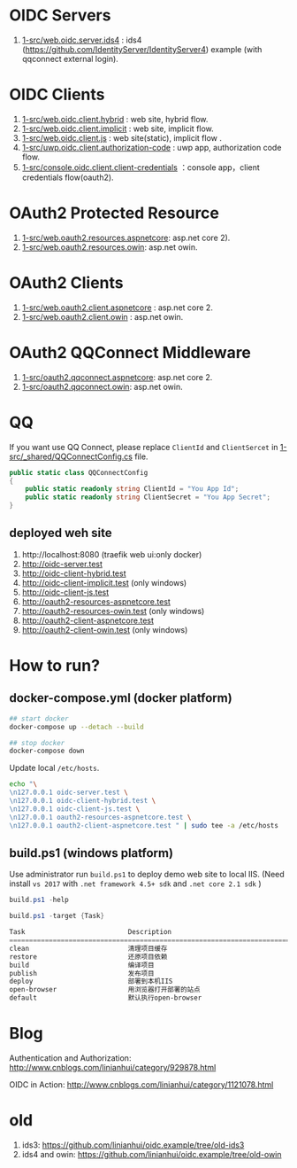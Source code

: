 # OIDC Servers
1. [1-src/web.oidc.server.ids4](1-src/web.oidc.server.ids4) : ids4 (https://github.com/IdentityServer/IdentityServer4) example (with qqconnect external login).

# OIDC Clients
1. [1-src/web.oidc.client.hybrid](1-src/web.oidc.client.hybrid) : web site, hybrid flow.
1. [1-src/web.oidc.client.implicit](1-src/web.oidc.client.implicit) : web site, implicit flow.
1. [1-src/web.oidc.client.js](1-src/web.oidc.client.js) : web site(static), implicit flow .
1. [1-src/uwp.oidc.client.authorization-code](1-src/uwp.oidc.client.authorization-code) : uwp app, authorization code flow.
1. [1-src/console.oidc.client.client-credentials](1-src/console.oidc.client.client-credentials) ：console app，client credentials flow(oauth2).

# OAuth2 Protected Resource
1. [1-src/web.oauth2.resources.aspnetcore](1-src/web.oauth2.resources.aspnetcore): asp.net core 2).
1. [1-src/web.oauth2.resources.owin](1-src/web.oauth2.resources.owin): asp.net owin.

# OAuth2 Clients
1. [1-src/web.oauth2.client.aspnetcore](1-src/web.oauth2.client.aspnetcore) : asp.net core 2.
1. [1-src/web.oauth2.client.owin](1-src/web.oauth2.client.owin) : asp.net owin.

# OAuth2 QQConnect Middleware
1. [1-src/oauth2.qqconnect.aspnetcore](1-src/oauth2.qqconnect.aspnetcore): asp.net core 2.
1. [1-src/oauth2.qqconnect.owin](1-src/oauth2.qqconnect.owin): asp.net owin.

# QQ
If you want use QQ Connect, please replace `ClientId` and `ClientSercet` in [1-src/_shared/QQConnectConfig.cs](1-src/_shared/QQConnectConfig.cs) file.
``` csharp
public static class QQConnectConfig
{
    public static readonly string ClientId = "You App Id";
    public static readonly string ClientSecret = "You App Secret";
}
```

## deployed weh site

1. http://localhost:8080 (traefik web ui:only docker)
1. http://oidc-server.test
1. http://oidc-client-hybrid.test
1. http://oidc-client-implicit.test (only windows)
1. http://oidc-client-js.test
1. http://oauth2-resources-aspnetcore.test
1. http://oauth2-resources-owin.test (only windows)
1. http://oauth2-client-aspnetcore.test
1. http://oauth2-client-owin.test (only windows)

# How to run?

## docker-compose.yml (docker platform)
```bash
## start docker
docker-compose up --detach --build

## stop docker
docker-compose down
```

Update local `/etc/hosts`.
```bash
echo "\
\n127.0.0.1 oidc-server.test \
\n127.0.0.1 oidc-client-hybrid.test \
\n127.0.0.1 oidc-client-js.test \
\n127.0.0.1 oauth2-resources-aspnetcore.test \
\n127.0.0.1 oauth2-client-aspnetcore.test " | sudo tee -a /etc/hosts
```

## build.ps1 (windows platform)
Use administrator run `build.ps1` to deploy demo web site to local IIS. (Need install `vs 2017` with `.net framework 4.5+ sdk` and `.net core 2.1 sdk` )

```powershell
build.ps1 -help

build.ps1 -target {Task}

Task                          Description
================================================================================
clean                         清理项目缓存
restore                       还原项目依赖
build                         编译项目
publish                       发布项目
deploy                        部署到本机IIS
open-browser                  用浏览器打开部署的站点
default                       默认执行open-browser
```

# Blog
Authentication and Authorization: http://www.cnblogs.com/linianhui/category/929878.html

OIDC in Action: http://www.cnblogs.com/linianhui/category/1121078.html

# old
1. ids3: https://github.com/linianhui/oidc.example/tree/old-ids3
1. ids4 and owin: https://github.com/linianhui/oidc.example/tree/old-owin
